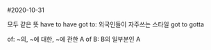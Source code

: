 #2020-10-31

모두 같은 뜻
have to
have got to: 외국인들이 자주쓰는 스타일
got to
gotta

of: ~의, ~에 대한, ~에 관한
A of B: B의 일부분인 A